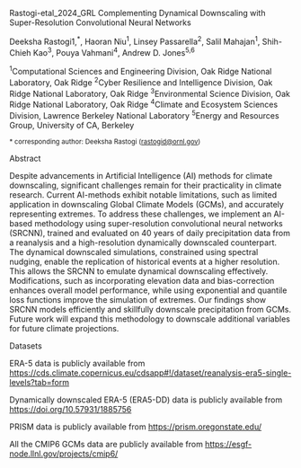 Rastogi-etal_2024_GRL
Complementing Dynamical Downscaling with Super-Resolution Convolutional Neural Networks

Deeksha Rastogi1,<sup>*</sup>, Haoran Niu<sup>1</sup>, Linsey Passarella<sup>2</sup>, Salil Mahajan<sup>1</sup>, Shih-Chieh Kao<sup>3</sup>, Pouya Vahmani<sup>4</sup>, Andrew D. Jones<sup>5,6</sup>

<sup>1</sup>Computational Sciences and Engineering Division, Oak Ridge National Laboratory, Oak Ridge
<sup>2</sup>Cyber Resilience and Intelligence Division, Oak Ridge National Laboratory, Oak Ridge
<sup>3</sup>Environmental Science Division, Oak Ridge National Laboratory, Oak Ridge
<sup>4</sup>Climate and Ecosystem Sciences Division, Lawrence Berkeley National Laboratory
<sup>5</sup>Energy and Resources Group, University of CA, Berkeley

<sup>* corresponding author: Deeksha Rastogi (rastogid@ornl.gov)

Abstract

Despite advancements in Artificial Intelligence (AI) methods for climate downscaling, significant challenges remain for their practicality in climate research. Current AI-methods exhibit notable limitations, such as limited application in downscaling Global Climate Models (GCMs), and accurately representing extremes. To address these challenges, we implement an AI-based methodology using super-resolution convolutional neural networks (SRCNN), trained and evaluated on 40 years of daily precipitation data from a reanalysis and a high-resolution dynamically downscaled counterpart. The dynamical downscaled simulations, constrained using spectral nudging, enable the replication of historical events at a higher resolution. This allows the SRCNN to emulate dynamical downscaling effectively. Modifications, such as incorporating elevation data and bias-correction enhances overall model performance, while using exponential and quantile loss functions improve the simulation of extremes. Our findings show SRCNN models efficiently and skillfully downscale precipitation from GCMs. Future work will expand this methodology to downscale additional variables for future climate projections.

Datasets

ERA-5 data is publicly available from https://cds.climate.copernicus.eu/cdsapp#!/dataset/reanalysis-era5-single-levels?tab=form

Dynamically downscaled ERA-5 (ERA5-DD) data is publicly available from https://doi.org/10.57931/1885756

PRISM data is publicly available from https://prism.oregonstate.edu/

All the CMIP6 GCMs data are publicly available from https://esgf-node.llnl.gov/projects/cmip6/

